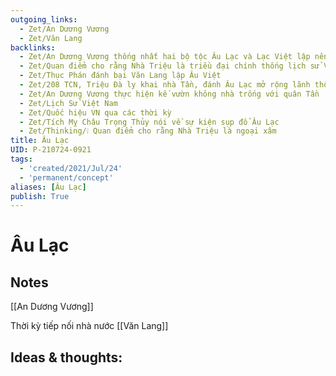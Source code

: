 ```yaml
---
outgoing_links:
  - Zet/An Dương Vương
  - Zet/Văn Lang
backlinks:
  - Zet/An Dương Vương thống nhất hai bộ tộc Âu Lạc và Lạc Việt lập nên Âu Lạc
  - Zet/Quan điểm cho rằng Nhà Triệu là triều đại chính thống lịch sử VN
  - Zet/Thục Phán đánh bại Văn Lang lập Âu Việt
  - Zet/208 TCN, Triệu Đà ly khai nhà Tần, đánh Âu Lạc mở rộng lãnh thổ
  - Zet/An Dương Vương thực hiện kế vườn không nhà trống với quân Tần
  - Zet/Lịch Sử Việt Nam
  - Zet/Quốc hiệu VN qua các thời kỳ
  - Zet/Tích Mỵ Châu Trọng Thủy nói về sự kiện sụp đổ Âu Lạc
  - Zet/Thinking/❕ Quan điểm cho rằng Nhà Triệu là ngoại xâm
title: Âu Lạc
UID: P-210724-0921
tags:
  - 'created/2021/Jul/24'
  - 'permanent/concept'
aliases: [Âu Lạc]
publish: True
---
```

# Âu Lạc

## Notes
[[An Dương Vương]]

Thời kỳ tiếp nối nhà nước [[Văn Lang]]

## Ideas & thoughts:

